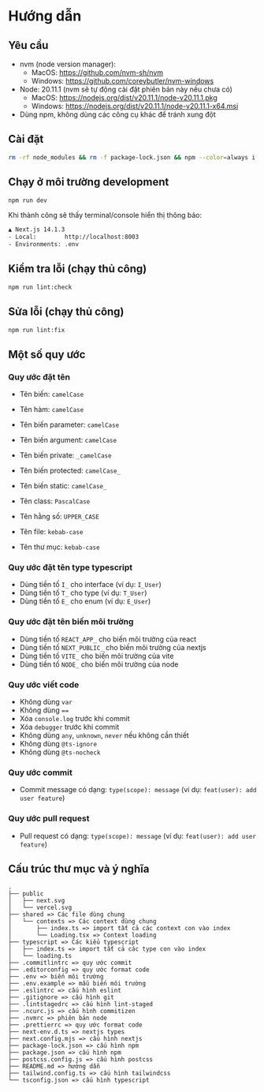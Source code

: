 # Hướng dẫn

## Yêu cầu

-   nvm (node version manager):
    -   MacOS: <https://github.com/nvm-sh/nvm>
    -   Windows: <https://github.com/coreybutler/nvm-windows>
-   Node: 20.11.1 (nvm sẽ tự động cài đặt phiên bản này nếu chưa có)
    -   MacOS: <https://nodejs.org/dist/v20.11.1/node-v20.11.1.pkg>
    -   Windows: <https://nodejs.org/dist/v20.11.1/node-v20.11.1-x64.msi>
-   Dùng npm, không dùng các công cụ khác để tránh xung đột

## Cài đặt

```bash
rm -rf node_modules && rm -f package-lock.json && npm --color=always i
```

## Chạy ở môi trường development

```bash
npm run dev
```

Khi thành công sẽ thấy terminal/console hiển thị thông báo:

```bash
▲ Next.js 14.1.3
- Local:        http://localhost:8003
- Environments: .env
```

## Kiểm tra lỗi (chạy thủ công)

```bash
npm run lint:check
```

## Sửa lỗi (chạy thủ công)

```bash
npm run lint:fix
```

## Một số quy ước

### Quy ước đặt tên

-   Tên biến: `camelCase`
-   Tên hàm: `camelCase`
-   Tên biến parameter: `camelCase`
-   Tên biến argument: `camelCase`

-   Tên biến private: `_camelCase`
-   Tên biến protected: `camelCase_`
-   Tên biến static: `camelCase_`
-   Tên class: `PascalCase`
-   Tên hằng số: `UPPER_CASE`
-   Tên file: `kebab-case`
-   Tên thư mục: `kebab-case`

### Quy ước đặt tên type typescript

-   Dùng tiền tố `I_` cho interface (ví dụ: `I_User`)
-   Dùng tiền tố `T_` cho type (ví dụ: `T_User`)
-   Dùng tiền tố `E_` cho enum (ví dụ: `E_User`)

### Quy ước đặt tên biến môi trường

-   Dùng tiền tố `REACT_APP_` cho biến môi trường của react
-   Dùng tiền tố `NEXT_PUBLIC_` cho biến môi trường của nextjs
-   Dùng tiền tố `VITE_` cho biến môi trường của vite
-   Dùng tiền tố `NODE_` cho biến môi trường của node

### Quy ước viết code

-   Không dùng `var`
-   Không dùng `==`
-   Xóa `console.log` trước khi commit
-   Xóa `debugger` trước khi commit
-   Không dùng `any`, `unknown`, `never` nếu không cần thiết
-   Không dùng `@ts-ignore`
-   Không dùng `@ts-nocheck`

### Quy ước commit

-   Commit message có dạng: `type(scope): message` (ví dụ: `feat(user): add user feature`)

### Quy ước pull request

-   Pull request có dạng: `type(scope): message` (ví dụ: `feat(user): add user feature`)

## Cấu trúc thư mục và ý nghĩa

```text
.
├── public
│   ├── next.svg
│   └── vercel.svg
├── shared => Các file dùng chung
│   └── contexts => Các context dùng chung
│       ├── index.ts => import tất cả các context con vào index
│       └── Loading.tsx => Context loading
├── typescript => Các kiểu typescript
│   ├── index.ts => import tất cả các type con vào index
│   └── loading.ts
├── .commitlintrc => quy ước commit
├── .editorconfig => quy ước format code
├── .env => biến môi trường
├── .env.example => mẫu biến môi trường
├── .eslintrc => cấu hình eslint
├── .gitignore => cấu hình git
├── .lintstagedrc => cấu hình lint-staged
├── .ncurc.js => cấu hình commitizen
├── .nvmrc => phiên bản node
├── .prettierrc => quy ước format code
├── next-env.d.ts => nextjs types
├── next.config.mjs => cấu hình nextjs
├── package-lock.json => cấu hình npm
├── package.json => cấu hình npm
├── postcss.config.js => cấu hình postcss
├── README.md => hướng dẫn
├── tailwind.config.ts => cấu hình tailwindcss
└── tsconfig.json => cấu hình typescript
```
